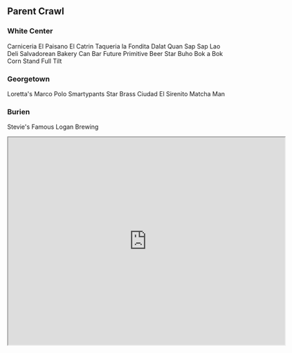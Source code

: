 ## Parent Crawl

### White Center
Carniceria El Paisano
El Catrin
Taqueria la Fondita
Dalat Quan
Sap Sap Lao Deli
Salvadorean Bakery
Can Bar
Future Primitive
Beer Star
Buho
Bok a Bok
Corn Stand
Full Tilt

### Georgetown
Loretta's
Marco Polo
Smartypants
Star Brass
Ciudad
El Sirenito
Matcha Man

### Burien
Stevie's Famous
Logan Brewing

<iframe src="https://www.google.com/maps/d/embed?mid=1S636NbFlNSFKHDKfw4ILZhpBY0WF82Y&ehbc=2E312F" width="640" height="480"></iframe>
